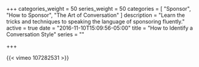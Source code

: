 +++
categories_weight = 50
series_weight = 50
categories = [
  "Sponsor",
  "How to Sponsor",
  "The Art of Conversation"
]
description = "Learn the tricks and techniques to speaking the language of sponsoring fluently."
active = true
date = "2016-11-10T15:09:56-05:00"
title = "How to Identify a Conversation Style"
series = ""

+++

{{< vimeo 107282531 >}}
